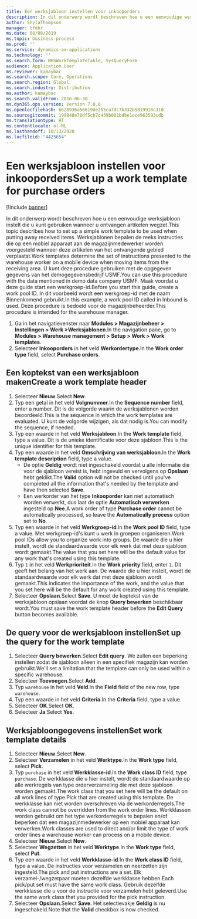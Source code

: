 ```yaml
---
title: Een werksjabloon instellen voor inkooporders
description: In dit onderwerp wordt beschreven hoe u een eenvoudige werksjabloon instelt die u kunt gebruiken wanneer u ontvangen artikelen wegzet.
author: ShylaThompson
manager: tfehr
ms.date: 08/08/2019
ms.topic: business-process
ms.prod: ''
ms.service: dynamics-ax-applications
ms.technology: ''
ms.search.form: WHSWorkTemplateTable, SysQueryForm
audience: Application User
ms.reviewer: kamaybac
ms.search.scope: Core, Operations
ms.search.region: Global
ms.search.industry: Distribution
ms.author: kamaybac
ms.search.validFrom: 2016-06-30
ms.dyn365.ops.version: Version 7.0.0
ms.openlocfilehash: 6628936a56619de255ca7dc7b332b5819918c310
ms.sourcegitcommit: 199848e78df5cb7c439b001bdbe1ece963593cdb
ms.translationtype: HT
ms.contentlocale: nl-NL
ms.lasthandoff: 10/13/2020
ms.locfileid: "4425654"
---
```

# <a name="set-up-a-work-template-for-purchase-orders"></a><span data-ttu-id="0dea1-103">Een werksjabloon instellen voor inkooporders</span><span class="sxs-lookup"><span data-stu-id="0dea1-103">Set up a work template for purchase orders</span></span>

[!include [banner](../../includes/banner.md)]

<span data-ttu-id="0dea1-104">In dit onderwerp wordt beschreven hoe u een eenvoudige werksjabloon instelt die u kunt gebruiken wanneer u ontvangen artikelen wegzet.</span><span class="sxs-lookup"><span data-stu-id="0dea1-104">This topic describes how to set up a simple work template to be used when putting away received items.</span></span> <span data-ttu-id="0dea1-105">Werksjablonen bepalen de reeks instructies die op een mobiel apparaat aan de magazijnmedewerker worden voorgesteld wanneer deze artikelen van het ontvangende gebied verplaatst.</span><span class="sxs-lookup"><span data-stu-id="0dea1-105">Work templates determine the set of instructions presented to the warehouse worker on a mobile device when moving items from the receiving area.</span></span> <span data-ttu-id="0dea1-106">U kunt deze procedure gebruiken met de opgegeven gegevens van het demogegevensbedrijf USMF.</span><span class="sxs-lookup"><span data-stu-id="0dea1-106">You can use this procedure with the data mentioned in demo data company USMF.</span></span> <span data-ttu-id="0dea1-107">Maak voordat u deze guide start een werkgroep-id.</span><span class="sxs-lookup"><span data-stu-id="0dea1-107">Before you start this guide, create a work pool ID.</span></span> <span data-ttu-id="0dea1-108">In dit voorbeeld wordt een werkgroep-id met de naam Binnenkomend gebruikt.</span><span class="sxs-lookup"><span data-stu-id="0dea1-108">In this example, a work pool ID called in Inbound is used.</span></span> <span data-ttu-id="0dea1-109">Deze procedure is bedoeld voor de magazijnbeheerder.</span><span class="sxs-lookup"><span data-stu-id="0dea1-109">This procedure is intended for the warehouse manager.</span></span>

1. <span data-ttu-id="0dea1-110">Ga in het navigatievenster naar **Modules > Magazijnbeheer > Instellingen > Werk >Werksjablonen**.</span><span class="sxs-lookup"><span data-stu-id="0dea1-110">In the navigation pane, go to **Modules > Warehouse management > Setup > Work > Work templates**.</span></span>
2. <span data-ttu-id="0dea1-111">Selecteer **Inkooporders** in het veld **Werkordertype**.</span><span class="sxs-lookup"><span data-stu-id="0dea1-111">In the **Work order type** field, select **Purchase orders**.</span></span>

## <a name="create-a-work-template-header"></a><span data-ttu-id="0dea1-112">Een koptekst van een werksjabloon maken</span><span class="sxs-lookup"><span data-stu-id="0dea1-112">Create a work template header</span></span>
1. <span data-ttu-id="0dea1-113">Selecteer **Nieuw**.</span><span class="sxs-lookup"><span data-stu-id="0dea1-113">Select **New**.</span></span>
2. <span data-ttu-id="0dea1-114">Typ een getal in het veld **Volgnummer**.</span><span class="sxs-lookup"><span data-stu-id="0dea1-114">In the **Sequence number** field, enter a number.</span></span> <span data-ttu-id="0dea1-115">Dit is de volgorde waarin de werksjablonen worden beoordeeld.</span><span class="sxs-lookup"><span data-stu-id="0dea1-115">This is the sequence in which the work templates are evaluated.</span></span> <span data-ttu-id="0dea1-116">U kunt de volgorde wijzigen, als dat nodig is.</span><span class="sxs-lookup"><span data-stu-id="0dea1-116">You can modify the sequence, if needed.</span></span>  
3. <span data-ttu-id="0dea1-117">Typ een waarde in het veld **Werksjabloon**.</span><span class="sxs-lookup"><span data-stu-id="0dea1-117">In the **Work template** field, type a value.</span></span> <span data-ttu-id="0dea1-118">Dit is de unieke identificatie voor deze sjabloon.</span><span class="sxs-lookup"><span data-stu-id="0dea1-118">This is the unique identifier for this template.</span></span>  
4. <span data-ttu-id="0dea1-119">Typ een waarde in het veld **Omschrijving van werksjabloon**.</span><span class="sxs-lookup"><span data-stu-id="0dea1-119">In the **Work template description** field, type a value.</span></span>
    - <span data-ttu-id="0dea1-120">De optie **Geldig** wordt niet ingeschakeld voordat u alle informatie die voor de sjabloon vereist is, hebt ingevuld en vervolgens op **Opslaan** hebt geklikt.</span><span class="sxs-lookup"><span data-stu-id="0dea1-120">The **Valid** option will not be checked until you've completed all the information that's needed by the template and have then selected **Save**.</span></span>  
    - <span data-ttu-id="0dea1-121">Een werkorder van het type **Inkooporder** kan niet automatisch worden verwerkt, dus laat de optie **Automatisch verwerken** ingesteld op **Nee**.</span><span class="sxs-lookup"><span data-stu-id="0dea1-121">A work order of type **Purchase order** cannot be automatically processed, so leave the **Automatically process** option set to **No**.</span></span>  
5. <span data-ttu-id="0dea1-122">Typ een waarde in het veld **Werkgroep-id**.</span><span class="sxs-lookup"><span data-stu-id="0dea1-122">In the **Work pool ID** field, type a value.</span></span> <span data-ttu-id="0dea1-123">Met werkgroep-id's kunt u werk in groepen organiseren.</span><span class="sxs-lookup"><span data-stu-id="0dea1-123">Work pool IDs allow you to organize work into groups.</span></span> <span data-ttu-id="0dea1-124">De waarde die u hier instelt, wordt de standaardwaarde voor elk werk dat met deze sjabloon wordt gemaakt.</span><span class="sxs-lookup"><span data-stu-id="0dea1-124">The value that you set here will be the default value for any work that's created using this template.</span></span>  
6. <span data-ttu-id="0dea1-125">Typ `1` in het veld **Werkprioriteit**.</span><span class="sxs-lookup"><span data-stu-id="0dea1-125">In the **Work priority** field, enter `1`.</span></span> <span data-ttu-id="0dea1-126">Dit geeft het belang van het werk aan. De waarde die u hier instelt, wordt de standaardwaarde voor elk werk dat met deze sjabloon wordt gemaakt.</span><span class="sxs-lookup"><span data-stu-id="0dea1-126">This indicates the importance of the work, and the value that you set here will be the default for any work created using this template.</span></span>  
7. <span data-ttu-id="0dea1-127">Selecteer **Opslaan**.</span><span class="sxs-lookup"><span data-stu-id="0dea1-127">Select **Save**.</span></span> <span data-ttu-id="0dea1-128">U moet de koptekst van de werksjabloon opslaan voordat de knop **Query bewerken** beschikbaar wordt.</span><span class="sxs-lookup"><span data-stu-id="0dea1-128">You must save the work template header before the **Edit Query** button becomes available.</span></span>  

## <a name="set-up-the-query-for-the-work-template"></a><span data-ttu-id="0dea1-129">De query voor de werksjabloon instellen</span><span class="sxs-lookup"><span data-stu-id="0dea1-129">Set up the query for the work template</span></span>
1. <span data-ttu-id="0dea1-130">Selecteer **Query bewerken**.</span><span class="sxs-lookup"><span data-stu-id="0dea1-130">Select **Edit query**.</span></span> <span data-ttu-id="0dea1-131">We zullen een beperking instellen zodat de sjabloon alleen in een specifiek magazijn kan worden gebruikt.</span><span class="sxs-lookup"><span data-stu-id="0dea1-131">We'll set a limitation that the template can only be used within a specific warehouse.</span></span>  
2. <span data-ttu-id="0dea1-132">Selecteer **Toevoegen**.</span><span class="sxs-lookup"><span data-stu-id="0dea1-132">Select **Add**.</span></span>
3. <span data-ttu-id="0dea1-133">Typ `warehouse` in het veld **Veld**.</span><span class="sxs-lookup"><span data-stu-id="0dea1-133">In the **Field** field of the new row, type `warehouse`.</span></span>
4. <span data-ttu-id="0dea1-134">Typ een waarde in het veld **Criteria**.</span><span class="sxs-lookup"><span data-stu-id="0dea1-134">In the **Criteria** field, type a value.</span></span>
5. <span data-ttu-id="0dea1-135">Selecteer **OK**.</span><span class="sxs-lookup"><span data-stu-id="0dea1-135">Select **OK**.</span></span>
6. <span data-ttu-id="0dea1-136">Selecteer **Ja**.</span><span class="sxs-lookup"><span data-stu-id="0dea1-136">Select **Yes**.</span></span>

## <a name="set-work-template-details"></a><span data-ttu-id="0dea1-137">Werksjabloongegevens instellen</span><span class="sxs-lookup"><span data-stu-id="0dea1-137">Set work template details</span></span>
1. <span data-ttu-id="0dea1-138">Selecteer **Nieuw**.</span><span class="sxs-lookup"><span data-stu-id="0dea1-138">Select **New**.</span></span>
2. <span data-ttu-id="0dea1-139">Selecteer **Verzamelen** in het veld **Werktype**.</span><span class="sxs-lookup"><span data-stu-id="0dea1-139">In the **Work type** field, select **Pick**.</span></span>
3. <span data-ttu-id="0dea1-140">Typ `purchase` in het veld **Werkklasse-id**.</span><span class="sxs-lookup"><span data-stu-id="0dea1-140">In the **Work class ID** field, type `purchase`.</span></span> <span data-ttu-id="0dea1-141">De werkklasse die u hier instelt, wordt de standaardwaarde op alle werkregels van type orderverzameling die met deze sjabloon worden gemaakt.</span><span class="sxs-lookup"><span data-stu-id="0dea1-141">The work class that you set here will be the default on all work lines of type Pick that are created using this template.</span></span> <span data-ttu-id="0dea1-142">De werkklasse kan niet worden overschreven via de werkorderregels.</span><span class="sxs-lookup"><span data-stu-id="0dea1-142">The work class cannot be overridden from the work order lines.</span></span> <span data-ttu-id="0dea1-143">Werkklassen worden gebruikt om het type werkorderregels te bepalen en/of beperken dat een magazijnmedewerker op een mobiel apparaat kan verwerken.</span><span class="sxs-lookup"><span data-stu-id="0dea1-143">Work classes are used to direct and/or limit the type of work order lines a warehouse worker can process on a mobile device.</span></span>  
4. <span data-ttu-id="0dea1-144">Selecteer **Nieuw**.</span><span class="sxs-lookup"><span data-stu-id="0dea1-144">Select **New**.</span></span>
5. <span data-ttu-id="0dea1-145">Selecteer **Wegzetten** in het veld **Werktype**.</span><span class="sxs-lookup"><span data-stu-id="0dea1-145">In the **Work type** field, select **Put**.</span></span>
6. <span data-ttu-id="0dea1-146">Typ een waarde in het veld **Werkklasse-id**.</span><span class="sxs-lookup"><span data-stu-id="0dea1-146">In the **Work class ID** field, type a value.</span></span> <span data-ttu-id="0dea1-147">De instructies voor verzamelen en neerzetten zijn ingesteld.</span><span class="sxs-lookup"><span data-stu-id="0dea1-147">The pick and put instructions are a set.</span></span> <span data-ttu-id="0dea1-148">Elk verzamel-/wegzetpaar moeten dezelfde werkklasse hebben.</span><span class="sxs-lookup"><span data-stu-id="0dea1-148">Each pick/put set must have the same work class.</span></span> <span data-ttu-id="0dea1-149">Gebruik dezelfde werkklasse die u voor de instructie voor verzamelen hebt geleverd.</span><span class="sxs-lookup"><span data-stu-id="0dea1-149">Use the same work class that you provided for the pick instruction.</span></span>  
7. <span data-ttu-id="0dea1-150">Selecteer **Opslaan**.</span><span class="sxs-lookup"><span data-stu-id="0dea1-150">Select **Save**.</span></span> <span data-ttu-id="0dea1-151">Het selectievakje **Geldig** is nu ingeschakeld.</span><span class="sxs-lookup"><span data-stu-id="0dea1-151">Note that the **Valid** checkbox is now checked.</span></span>  

